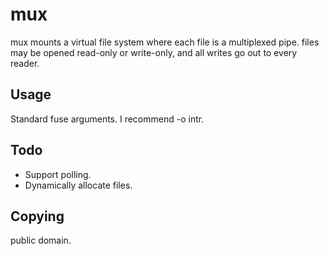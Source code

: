 # mux

mux mounts a virtual file system where each file is a multiplexed pipe. files
may be opened read-only or write-only, and all writes go out to every reader.

## Usage

Standard fuse arguments. I recommend -o intr.

## Todo

* Support polling.
* Dynamically allocate files.

## Copying

public domain.

